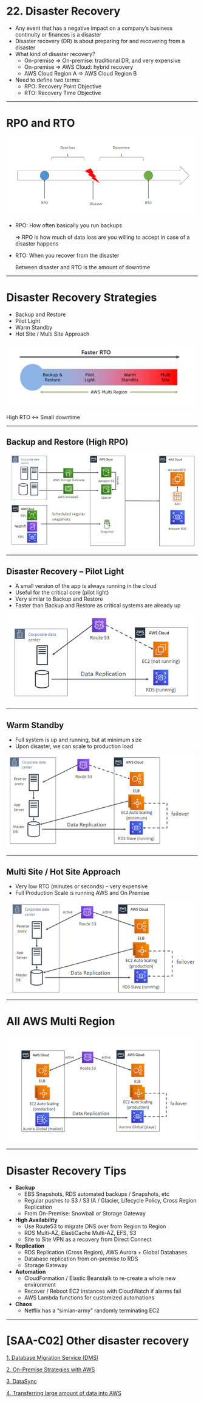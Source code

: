 # 22. Disaster Recovery

- Any event that has a negative impact on a company’s business continuity or finances is a disaster
- Disaster recovery (DR) is about preparing for and recovering from a disaster
- What kind of disaster recovery?
    - On-premise => On-premise: traditional DR, and very expensive
    - On-premise => AWS Cloud: hybrid recovery
    - AWS Cloud Region A => AWS Cloud Region B
- Need to define two terms:
    - RPO: Recovery Point Objective
    - RTO: Recovery Time Objective

---

# RPO and RTO

![22%20Disaster%20Recovery/Untitled.png](22%20Disaster%20Recovery/Untitled.png)

- RPO: How often basically you run backups

    ⇒ RPO is how much of data loss are you willing to accept in case of a disaster happens

- RTO: When you recover from the disaster

    Between disaster and RTO is the amount of downtime

---

# Disaster Recovery Strategies

- Backup and Restore
- Pilot Light
- Warm Standby
- Hot Site / Multi Site Approach

![22%20Disaster%20Recovery/Untitled%201.png](22%20Disaster%20Recovery/Untitled%201.png)

High RTO ↔ Small downtime

---

## Backup and Restore (High RPO)

![22%20Disaster%20Recovery/Untitled%202.png](22%20Disaster%20Recovery/Untitled%202.png)

---

## Disaster Recovery – Pilot Light

- A small version of the app is always running in the cloud
- Useful for the critical core (pilot light)
- Very similar to Backup and Restore
- Faster than Backup and Restore as critical systems are already up

![22%20Disaster%20Recovery/Untitled%203.png](22%20Disaster%20Recovery/Untitled%203.png)

---

## Warm Standby

- Full system is up and running, but at minimum size
- Upon disaster, we can scale to production load

![22%20Disaster%20Recovery/Untitled%204.png](22%20Disaster%20Recovery/Untitled%204.png)

---

## Multi Site / Hot Site Approach

- Very low RTO (minutes or seconds) – very expensive
- Full Production Scale is running AWS and On Premise

![22%20Disaster%20Recovery/Untitled%205.png](22%20Disaster%20Recovery/Untitled%205.png)

---

# All AWS Multi Region

![22%20Disaster%20Recovery/Untitled%206.png](22%20Disaster%20Recovery/Untitled%206.png)

---

# Disaster Recovery Tips

- **Backup**
    - EBS Snapshots, RDS automated backups / Snapshots, etc
    - Regular pushes to S3 / S3 IA / Glacier, Lifecycle Policy, Cross Region Replication
    - From On-Premise: Snowball or Storage Gateway
- **High Availability**
    - Use Route53 to migrate DNS over from Region to Region
    - RDS Multi-AZ, ElastiCache Multi-AZ, EFS, S3
    - Site to Site VPN as a recovery from Direct Connect
- **Replication**
    - RDS Replication (Cross Region), AWS Aurora + Global Databases
    - Database replication from on-premise to RDS
    - Storage Gateway
- **Automation**
    - CloudFormation / Elastic Beanstalk to re-create a whole new environment
    - Recover / Reboot EC2 instances with CloudWatch if alarms fail
    - AWS Lambda functions for customized automations
- **Chaos**
    - Netflix has a “simian-army” randomly terminating EC2

---

# [SAA-C02] Other disaster recovery

[1. Database Migration Service (DMS)](22%20Disaster%20Recovery/1%20Database%20Migration%20Service%20DMS.md)

[2. On-Premise Strategies with AWS](22%20Disaster%20Recovery/2%20On%20Premise%20Strategies%20with%20AWS.md)

[3. DataSync](22%20Disaster%20Recovery/3%20DataSync.md)

[4. Transferring large amount of data into AWS](22%20Disaster%20Recovery/4%20Transferring%20large%20amount%20of%20data%20into%20AWS.md)